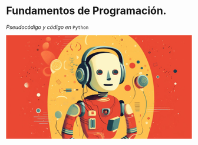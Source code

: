 # Fundamentos de Programación. 

*Pseudocódigo y código en* `Python`

![Fundamentos de programación - Sistema de citas ](./ai-generated.jpg)
